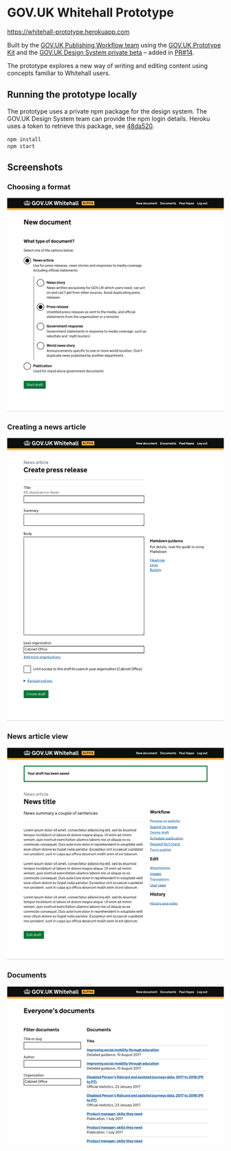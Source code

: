 # GOV.UK Whitehall Prototype

https://whitehall-prototype.herokuapp.com

Built by the [GOV.UK Publishing Workflow team](https://gov-uk.atlassian.net/wiki/spaces/GOVUK/pages/266928151/Publishing+Workflow+Alpha) using the [GOV.UK Prototype Kit](https://govuk-prototype-kit.herokuapp.com/docs) and the [GOV.UK Design System private beta](https://govuk-design-system-production.cloudapps.digital/) – added in [PR#14](https://github.com/alphagov/whitehall-prototype/pull/14).

The prototype explores a new way of writing and editing content using concepts familiar to Whitehall users.

## Running the prototype locally

The prototype uses a private npm package for the design system. The GOV.UK Design System team can provide the npm login details. Heroku uses a token to retrieve this package, see [48da520](https://github.com/alphagov/whitehall-prototype/commit/48da520).

```
npm install
npm start
```

## Screenshots

### Choosing a format

![Choose a format](docs/assets/images/screenshots/format-choice-view.png)

### Creating a news article

![Form for creating a news article](docs/assets/images/screenshots/new-news-article-view.png)

### News article view

![A news article in draft state](docs/assets/images/screenshots/document-view.png)

### Documents

![Documents filter](docs/assets/images/screenshots/documents-view.png)
